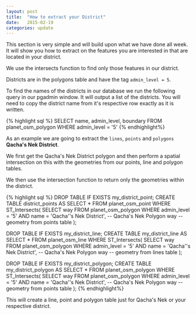 ```yaml
---
layout: post
title:  "How to extract your District"
date:   2015-02-19
categories: update
---
```

This section is very simple and will build upon what we have done all week. It will show you how to extract on the features you are interested in that are located in your district.

We use the intersects function to find only those features in our district.

Districts are in the polygons table and have the tag ```admin_level = 5```.

To find the names of the districts in our database we run the following query in our pgadmin window. It will output a list of the districts. You will need to copy the district name from it's respective row exactly as it is written.

{% highlight sql %}
SELECT name, admin_level, boundary
FROM planet_osm_polygon
WHERE admin_level = '5' 
{% endhighlight%}

As an example we are going to extract the ```lines```, ```points``` and ```polygons``` **Qacha's Nek District**. 

We first get the Qacha's Nek District polygon and then perform a spatial intersection on this with the geometries from our points, line and polygon tables.

We then use the intersection function to return only the geometries within the district.

{% highlight sql %}
DROP TABLE IF EXISTS my_district_point;
CREATE TABLE district_points AS
SELECT * 
FROM planet_osm_point
WHERE ST_Intersects(
	SELECT way
	FROM planet_osm_polygon
	WHERE admin_level = '5' AND
	name = 'Qacha''s Nek District', -- Qacha's Nek Polygon
	way -- geometry from points table
);

DROP TABLE IF EXISTS my_district_line;
CREATE TABLE my_district_line AS
SELECT * 
FROM planet_osm_line
WHERE ST_Intersects(
	SELECT way
	FROM planet_osm_polygon
	WHERE admin_level = '5' AND
	name = 'Qacha''s Nek District', -- Qacha's Nek Polygon
	way -- geometry from lines table
);

DROP TABLE IF EXISTS my_district_polygon;
CREATE TABLE my_district_polygon AS
SELECT * 
FROM planet_osm_polygon
WHERE ST_Intersects(
	SELECT way
	FROM planet_osm_polygon
	WHERE admin_level = '5' AND
	name = 'Qacha''s Nek District', -- Qacha's Nek Polygon
	way -- geometry from points table
);
{% endhighlight%}

This will create a line, point and polygon table just for Qacha's Nek or your respective district.